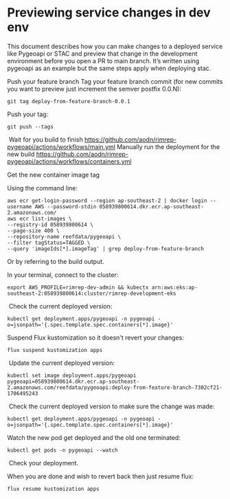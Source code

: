 # Previewing service changes in dev env

This document describes how you can make changes to a deployed service like Pygeoapi or STAC and preview that change in the development environment before you open a PR to main branch.  It’s written using pygeoapi as an example but the same steps apply when deploying stac.

Push your feature branch
Tag your feature branch commit (for new commits you want to preview just increment the semver postfix 0.0.N):

```
git tag deploy-from-feature-branch-0.0.1
```

Push your tag:
```
git push --tags
```
​
Wait for you build to finish https://github.com/aodn/rimrep-pygeoapi/actions/workflows/main.yml
Manually run the deployment for the new build https://github.com/aodn/rimrep-pygeoapi/actions/workflows/containers.yml

Get the new container image tag

Using the command line:

```
aws ecr get-login-password --region ap-southeast-2 | docker login --username AWS --password-stdin 058939800614.dkr.ecr.ap-southeast-2.amazonaws.com/
aws ecr list-images \
--registry-id 058939800614 \
--page-size 400 \
--repository-name reefdata/pygeoapi \
--filter tagStatus=TAGGED \
--query 'imageIds[*].imageTag' | grep deploy-from-feature-branch
```

Or by referring to the build output.

In your terminal, connect to the cluster:
```
export AWS_PROFILE=rimrep-dev-admin && kubectx arn:aws:eks:ap-southeast-2:058939800614:cluster/rimrep-development-eks
```
​
Check the current deployed version:

```
kubectl get deployment.apps/pygeoapi -n pygeoapi -o=jsonpath='{.spec.template.spec.containers[*].image}'
```

Suspend Flux kustomization so it doesn't revert your changes:
```
flux suspend kustomization apps
```
​
Update the current deployed version:
```
kubectl set image deployment.apps/pygeoapi pygeoapi=058939800614.dkr.ecr.ap-southeast-2.amazonaws.com/reefdata/pygeoapi:deploy-from-feature-branch-7302cf21-1706495243
```
​
Check the current deployed version to make sure the change was made:
```
kubectl get deployment.apps/pygeoapi -n pygeoapi -o=jsonpath='{.spec.template.spec.containers[*].image}'
```

Watch the new pod get deployed and the old one terminated:
```
kubectl get pods -n pygeoapi --watch
```
​
Check your deployment.

When you are done and wish to revert back then just resume flux:
```
flux resume kustomization apps
```